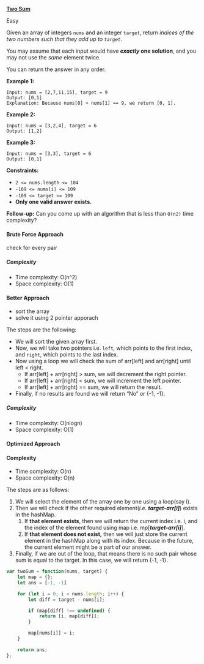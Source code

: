 [**Two Sum**](https://leetcode.com/problems/two-sum/)

Easy


Given an array of integers `nums` and an integer `target`, return _indices of the two numbers such that they add up to `target`_.

You may assume that each input would have **_exactly_ one solution**, and you may not use the _same_ element twice.

You can return the answer in any order.

**Example 1:**

```
Input: nums = [2,7,11,15], target = 9
Output: [0,1]
Explanation: Because nums[0] + nums[1] == 9, we return [0, 1].
```

**Example 2:**

```
Input: nums = [3,2,4], target = 6
Output: [1,2]
```

**Example 3:**

```
Input: nums = [3,3], target = 6
Output: [0,1]
```

**Constraints:**

- `2 <= nums.length <= 104`
- `-109 <= nums[i] <= 109`
- `-109 <= target <= 109`
- **Only one valid answer exists.**

**Follow-up:** Can you come up with an algorithm that is less than `O(n2)` time complexity?


#### Brute Force Approach

check for every pair

##### Complexity

- Time complexity: O(n^2)
- Space complexity: O(1)

#### Better Approach

- sort the array
- solve it using 2 pointer apporach

The steps are the following:

- We will sort the given array first.
- Now, we will take two pointers i.e. `left`, which points to the first index, and `right`, which points to the last index.
- Now using a loop we will check the sum of arr[left] and arr[right] until left < right.
  - If arr[left] + arr[right] > sum, we will decrement the right pointer.
  - If arr[left] + arr[right] < sum, we will increment the left pointer.
  - If arr[left] + arr[right] == sum, we will return the result.
- Finally, if no results are found we will return “No” or {-1, -1}.

##### Complexity

- Time complexity: O(nlogn)
- Space complexity: O(1)

#### Optimized Approach

#### Complexity

- Time complexity: O(n)
- Space complexity: O(n)
    
The steps are as follows:

1. We will select the element of the array one by one using a loop(say i).
2. Then we will check if the other required element(_i.e._ **_target-arr[i]_**) exists in the hashMap.
    1. If **that element exists**, then we will return the current index i.e. i, and the index of the element found using map i.e. mp[**_target-arr[i]_**].
    2. If **that element does not exist,** then we will just store the current element in the hashMap along with its index. Because in the future, the current element might be a part of our answer.
3. Finally, if we are out of the loop, that means there is no such pair whose sum is equal to the target. In this case, we will return {-1, -1}.

```javascript
var twoSum = function(nums, target) {
    let map = {};
    let ans = [-1, -1]

    for (let i = 0; i < nums.length; i++) {
        let diff = target - nums[i];

        if (map[diff] !== undefined) {
            return [i, map[diff]];
        }

        map[nums[i]] = i;
    }

    return ans;
};
```